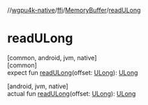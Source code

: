 //[wgpu4k-native](../../../index.md)/[ffi](../index.md)/[MemoryBuffer](index.md)/[readULong](read-u-long.md)

# readULong

[common, android, jvm, native]\
[common]\
expect fun [readULong](read-u-long.md)(offset: [ULong](https://kotlinlang.org/api/core/kotlin-stdlib/kotlin/-u-long/index.html)): [ULong](https://kotlinlang.org/api/core/kotlin-stdlib/kotlin/-u-long/index.html)

[android, jvm, native]\
actual fun [readULong](read-u-long.md)(offset: [ULong](https://kotlinlang.org/api/core/kotlin-stdlib/kotlin/-u-long/index.html)): [ULong](https://kotlinlang.org/api/core/kotlin-stdlib/kotlin/-u-long/index.html)